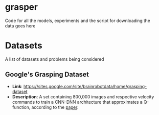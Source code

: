 # grasper
Code for all the models, experiments and the script for downloading the data goes here

# Datasets 
A list of datasets and problems being considered
## Google's Grasping Dataset 
- **Link**: https://sites.google.com/site/brainrobotdata/home/grasping-dataset
- **Description**: A set containing 800,000 images and respective velocity commands to train a CNN-DNN architecture that approximates a Q-function, according to the [paper](http://arxiv.org/pdf/1603.02199.pdf).
